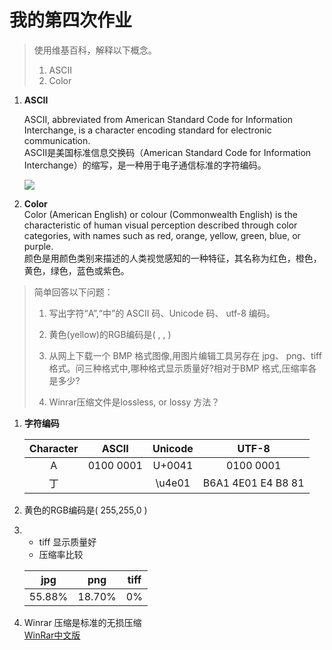 # **我的第四次作业**

>使用维基百科，解释以下概念。
>
>1) ASCII  
>2) Color

1. **ASCII**  

    ASCII, abbreviated from American Standard Code for Information Interchange, is a character encoding standard for electronic communication.  
    ASCII是美国标准信息交换码（American Standard Code for Information Interchange）的缩写，是一种用于电子通信标准的字符编码。  

    ![](https://upload.wikimedia.org/wikipedia/commons/thumb/c/cf/USASCII_code_chart.png/1280px-USASCII_code_chart.png)

2. **Color**  
    Color (American English) or colour (Commonwealth English) is the characteristic of human visual perception described through color categories, with names such as red, orange, yellow, green, blue, or purple.   
    颜色是用颜色类别来描述的人类视觉感知的一种特征，其名称为红色，橙色，黄色，绿色，蓝色或紫色。

>简单回答以下问题：
>1) 写出字符“A”,“中”的 ASCII 码、Unicode 码、
utf-8 编码。
>
>2) 黄色(yellow)的RGB编码是( ,  , )
>
>3) 从网上下载一个 BMP 格式图像,用图片编辑工具另存在    jpg、 png、tiff 格式。问三种格式中,哪种格式显示质量好?相对于BMP 格式,压缩率各是多少?
>
>4) Winrar压缩文件是lossless, or lossy 方法？

1. **字符编码**

    |Character| ASCII| Unicode | UTF-8|  
    |:-:|:-:|:-:|:-:|
    |A|0100 0001|U+0041 | 0100 0001|
    |丁 |  | \u4e01 |B6A1 4E01 E4 B8 81|


2. 黄色的RGB编码是( 255,255,0 ) 
3. * tiff 显示质量好
    * 压缩率比较    

    |jpg|png|tiff|  
    |:-:|:-:|:-:|
    |55.88%|18.70%|0%|

4. Winrar 压缩是标准的无损压缩  
[WinRar中文版](http://www.winrar.com.cn/index.htm)





